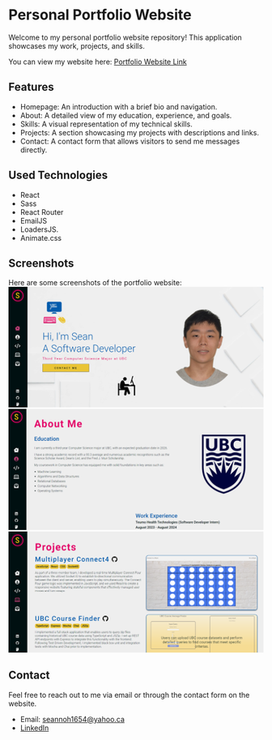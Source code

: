 # Personal Portfolio Website

Welcome to my personal portfolio website repository! This application showcases my work, projects, and skills.

You can view my website here: [Portfolio Website Link](https://noh-sean.netlify.app/)

## Features

- Homepage: An introduction with a brief bio and navigation.
- About: A detailed view of my education, experience, and goals.
- Skills: A visual representation of my technical skills.
- Projects: A section showcasing my projects with descriptions and links.
- Contact: A contact form that allows visitors to send me messages directly.

## Used Technologies

- React
- Sass
- React Router
- EmailJS
- LoadersJS.
- Animate.css

## Screenshots

Here are some screenshots of the portfolio website:
![Home Page](./public/home-page.PNG)
![About Page](./public/about-page.PNG)
![Projects Page](./public/projects-page.PNG)

## Contact

Feel free to reach out to me via email or through the contact form on the website.

- Email: seannoh1654@yahoo.ca
- [LinkedIn](https://www.linkedin.com/in/sean-noh-310b3123a/)

<!-- <a href="https://www.freepik.com/free-vector/creative-geometric-design-space_4159942.htm#fromView=keyword&page=2&position=2&uuid=4c2f2150-0746-4c87-84be-f2382e589094">Image by rawpixel.com on Freepik</a> -->
